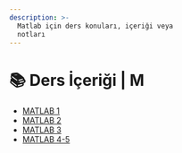 ```yaml
---
description: >-
  Matlab için ders konuları, içeriği veya
  notları
---
```


# 📚 Ders İçeriği \| M

<!--YPackage.YGitbookIntegration-tarafından-otomatik-oluşturulmuştur-->

- [MATLAB 1](MATLAB%201.pdf)
- [MATLAB 2](MATLAB%202.pdf)
- [MATLAB 3](MATLAB%203.pdf)
- [MATLAB 4-5](MATLAB%204-5.pdf)

<!--YPackage.YGitbookIntegration-tarafından-otomatik-oluşturulmuştur-->
